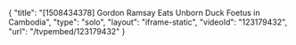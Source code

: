 {
    "title": "[1508434378] Gordon Ramsay Eats Unborn Duck Foetus in Cambodia",
    "type": "solo",
    "layout": "iframe-static",
    "videoId": "123179432",
    "url": "\/tvpembed\/123179432"
}